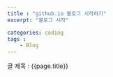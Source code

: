 ```yaml
---
title : "github.io 블로그 시작하기"
excerpt: "블로그 시작"

categories: coding
tags : 
    - Blog
---
```

글 제목 : {{page.title}}